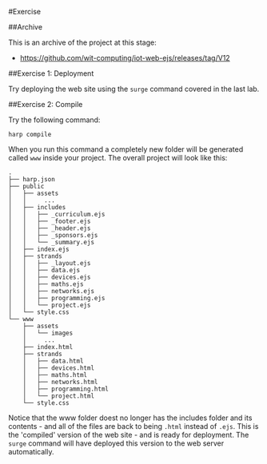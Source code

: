 #Exercise

##Archive

This is an archive of the project at this stage:

- <https://github.com/wit-computing/iot-web-ejs/releases/tag/V12>

##Exercise 1: Deployment

Try deploying the web site using the `surge` command covered in the last lab.


##Exercise 2: Compile

Try the following command:

~~~
harp compile
~~~

When you run this command a completely new folder will be generated called `www` inside your project. The overall project will look like this:

~~~
.
├── harp.json
├── public
│   ├── assets
│   │     ...
│   ├── includes
│   │   ├── _curriculum.ejs
│   │   ├── _footer.ejs
│   │   ├── _header.ejs
│   │   ├── _sponsors.ejs
│   │   └── _summary.ejs
│   ├── index.ejs
│   ├── strands
│   │   ├── _layout.ejs
│   │   ├── data.ejs
│   │   ├── devices.ejs
│   │   ├── maths.ejs
│   │   ├── networks.ejs
│   │   ├── programming.ejs
│   │   └── project.ejs
│   └── style.css
└── www
    ├── assets
    │   └── images
    │     ...
    ├── index.html
    ├── strands
    │   ├── data.html
    │   ├── devices.html
    │   ├── maths.html
    │   ├── networks.html
    │   ├── programming.html
    │   └── project.html
    └── style.css
~~~

Notice that the www folder doest no longer has the includes folder and its contents - and all of the files are back to being `.html` instead of `.ejs`. This is the 'compiled' version of the web site - and is ready for deployment. The `surge` command will have deployed this version to the web server automatically.
